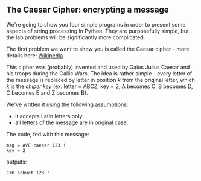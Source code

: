 ## The Caesar Cipher: encrypting a message
We're going to show you four simple programs in order to present some aspects of string processing in Python. They are purposefully simple, but the lab problems will be significantly more complicated.

The first problem we want to show you is called the Caesar cipher - more details here: [Wikipedia](https://en.wikipedia.org/wiki/Caesar_cipher).

This cipher was (probably) invented and used by Gaius Julius Caesar and his troops during the Gallic Wars. The idea is rather simple - every letter of the message is replaced by letter in position *k* from the original letter, which *k* is the *chiper key* (ex. letter = ABCZ, key = 2,  A becomes C, B becomes D, C becomes E and Z becomes B).

We've written it using the following assumptions:

- it accepts Latin letters only.
- all letters of the message are in original case.

The code, fed with this message:
```
msg = AVE caesar 123 !
key = 2
```
outputs:
```
CXH echuct 123 !
```